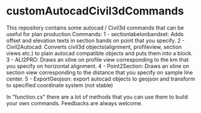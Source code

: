 # customAutocadCivil3dCommands
This repository contains some autocad / Civil3d commands that can be useful for plan production
Commands:
1 - sectionlabelonbandset: Adds offset and elevation texts in section bands on point that you specify.
2 - Civil2Autocad: Converts civil3d objects(alignment, profileview, section views etc.) to plain autocad compatible objects and puts them into a block. 
3 - ALI2PRO: Draws an xline on profile view corresponding to the km that you specify on horizontal alignment.
4 - Point2Section: Draws an xline on section view corresponding to the distance that you specify on sample line center.
5 - ExportGeojson: export autocad objects to geojson and transform to specified coordinate system (not stable)

In "function.cs" there are a lot of methods that you can use them to build your own commands. Feedbacks are always welcome. 
